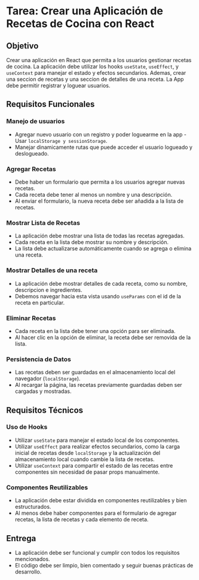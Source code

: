 # Tarea: Crear una Aplicación de Recetas de Cocina con React

## Objetivo

Crear una aplicación en React que permita a los usuarios gestionar recetas de cocina. La aplicación debe utilizar los hooks `useState`, `useEffect`, y `useContext` para manejar el estado y efectos secundarios. Ademas, crear una seccion de recetas y una seccion de detalles de una receta. La App debe permitir registrar y loguear usuarios.

## Requisitos Funcionales

### Manejo de usuarios

- Agregar nuevo usuario con un registro y poder loguearme en la app - Usar `localStorage y sessionStorage`.
- Manejar dinamicamente rutas que puede acceder el usuario logueado y deslogueado.

### Agregar Recetas

- Debe haber un formulario que permita a los usuarios agregar nuevas recetas.
- Cada receta debe tener al menos un nombre y una descripción.
- Al enviar el formulario, la nueva receta debe ser añadida a la lista de recetas.

### Mostrar Lista de Recetas

- La aplicación debe mostrar una lista de todas las recetas agregadas.
- Cada receta en la lista debe mostrar su nombre y descripción.
- La lista debe actualizarse automáticamente cuando se agrega o elimina una receta.

### Mostrar Detalles de una receta

- La aplicación debe mostrar detalles de cada receta, como su nombre, descripcion e ingredientes.
- Debemos navegar hacia esta vista usando `useParams` con el id de la receta en particular.

### Eliminar Recetas

- Cada receta en la lista debe tener una opción para ser eliminada.
- Al hacer clic en la opción de eliminar, la receta debe ser removida de la lista.

### Persistencia de Datos

- Las recetas deben ser guardadas en el almacenamiento local del navegador (`localStorage`).
- Al recargar la página, las recetas previamente guardadas deben ser cargadas y mostradas.

## Requisitos Técnicos

### Uso de Hooks

- Utilizar `useState` para manejar el estado local de los componentes.
- Utilizar `useEffect` para realizar efectos secundarios, como la carga inicial de recetas desde `localStorage` y la actualización del almacenamiento local cuando cambie la lista de recetas.
- Utilizar `useContext` para compartir el estado de las recetas entre componentes sin necesidad de pasar props manualmente.

### Componentes Reutilizables

- La aplicación debe estar dividida en componentes reutilizables y bien estructurados.
- Al menos debe haber componentes para el formulario de agregar recetas, la lista de recetas y cada elemento de receta.


## Entrega

- La aplicación debe ser funcional y cumplir con todos los requisitos mencionados.
- El código debe ser limpio, bien comentado y seguir buenas prácticas de desarrollo.
